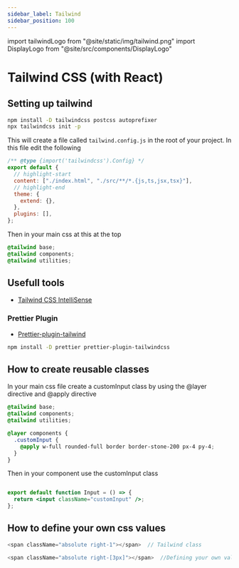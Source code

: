 ```yaml
---
sidebar_label: Tailwind
sidebar_position: 100
---
```


import tailwindLogo from "@site/static/img/tailwind.png"
import DisplayLogo from "@site/src/components/DisplayLogo"

# Tailwind CSS (with React)

<DisplayLogo logo={tailwindLogo}/>

## Setting up tailwind

```bash title="Terminal"
npm install -D tailwindcss postcss autoprefixer
npx tailwindcss init -p
```

This will create a file called `tailwind.config.js` in the root of your project.
In this file edit the following

```js title="tailwind.config.js"
/** @type {import('tailwindcss').Config} */
export default {
  // highlight-start
  content: ["./index.html", "./src/**/*.{js,ts,jsx,tsx}"],
  // highlight-end
  theme: {
    extend: {},
  },
  plugins: [],
};
```

Then in your main css at this at the top

```css title="src/index.css"
@tailwind base;
@tailwind components;
@tailwind utilities;
```

## Usefull tools

- [Tailwind CSS IntelliSense](https://marketplace.visualstudio.com/items?itemName=bradlc.vscode-tailwindcss)

### Prettier Plugin

- [Prettier-plugin-tailwind](https://github.com/tailwindlabs/prettier-plugin-tailwindcss)

```bash title="Terminal"
npm install -D prettier prettier-plugin-tailwindcss
```

## How to create reusable classes

In your main css file create a customInput class by using the @layer directive and @apply directive

```css title="index.css"
@tailwind base;
@tailwind components;
@tailwind utilities;

@layer components {
  .customInput {
    @apply w-full rounded-full border border-stone-200 px-4 py-4;
  }
}
```

Then in your component use the customInput class

```jsx title="src/components/Input.js"

export default function Input = () => {
  return <input className="customInput" />;
};

```

## How to define your own css values

```js
<span className="absolute right-1"></span>  // Tailwind class

<span className="absolute right-[3px]"></span>  //Defining your own value
```
